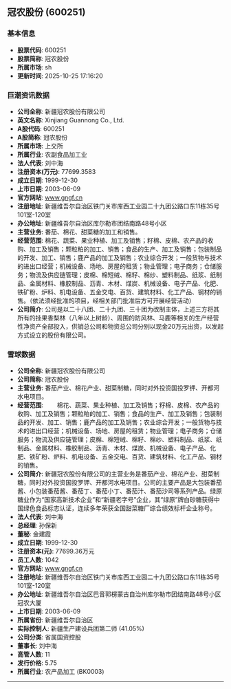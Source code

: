 ## 冠农股份 (600251)

### 基本信息

- **股票代码**: 600251
- **股票简称**: 冠农股份
- **所属市场**: sh
- **更新时间**: 2025-10-25 17:16:20

### 巨潮资讯数据

- **公司全称**: 新疆冠农股份有限公司
- **英文名称**: Xinjiang Guannong Co., Ltd.
- **A股代码**: 600251
- **A股简称**: 冠农股份
- **所属市场**: 上交所
- **所属行业**: 农副食品加工业
- **法人代表**: 刘中海
- **注册资本(万元)**: 77699.3583
- **成立日期**: 1999-12-30
- **上市日期**: 2003-06-09
- **官方网站**: www.gngf.cn
- **注册地址**: 新疆维吾尔自治区铁门关市库西工业园二十九团公路口东11栋35号101室-120室
- **办公地址**: 新疆维吾尔自治区库尔勒市团结南路48号小区
- **主营业务**: 番茄、棉花、甜菜糖的加工和销售。
- **经营范围**: 棉花、蔬菜、果业种植、加工及销售；籽棉、皮棉、农产品的收购、加工及销售；颗粒粕的加工、销售；食品的生产、加工及销售；包装制品的开发、加工、销售；鹿产品的加工及销售；农业综合开发；一般货物与技术的进出口经营；机械设备、场地、房屋的租赁；物业管理；电子商务；仓储服务；物流及供应链管理；皮棉、棉短绒、棉籽、棉纱、塑料制品、纸浆、纸制品、金属材料、橡胶制品、沥青、木材、煤炭、机械设备、电子产品、化肥、铁矿粉、炉料、机电设备、五金交电、百货、建筑材料、化工产品、钢材的销售。（依法须经批准的项目，经相关部门批准后方可开展经营活动）
- **公司简介**: 公司是以二十八团、二十九团、三十团为改制主体，上述三方将其所有的挂果香梨林（八年以上树龄）、周围的防风林、马鹿等相关的生产经营性净资产全部投入，供销总公司和物资总公司分别以现金20万元出资，以发起方式设立的股份有限公司。

### 雪球数据

- **公司全称**: 新疆冠农股份有限公司
- **公司简称**: 冠农股份
- **主营业务**: 番茄产业、棉花产业、甜菜制糖，同时对外投资国投罗钾、开都河水电项目。
- **经营范围**: 　　棉花、蔬菜、果业种植、加工及销售；籽棉、皮棉、农产品的收购、加工及销售；颗粒粕的加工、销售；食品的生产、加工及销售；包装制品的开发、加工、销售；鹿产品的加工及销售；农业综合开发；一般货物与技术的进出口经营；机械设备、场地、房屋的租赁；物业管理；电子商务；仓储服务；物流及供应链管理；皮棉、棉短绒、棉籽、棉纱、塑料制品、纸浆、纸制品、金属材料、橡胶制品、沥青、木材、煤炭、机械设备、电子产品、化肥、铁矿粉、炉料、机电设备、五金交电、百货、建筑材料、化工产品、钢材的销售。
- **公司简介**: 新疆冠农股份有限公司的主营业务是番茄产业、棉花产业、甜菜制糖，同时对外投资国投罗钾、开都河水电项目。公司的主要产品是大包装番茄酱、小包装番茄酱、番茄丁、番茄小丁、番茄汁、番茄沙司等系列产品。绿原糖业作为“国家高新技术企业”和“新疆老字号”企业，其“绿原”牌白砂糖获得中国绿色食品标志认证，连续多年荣获全国甜菜糖厂综合绩效标杆企业称号。
- **法人代表**: 刘中海
- **总经理**: 孙保新
- **董秘**: 金建霞
- **成立日期**: 1999-12-30
- **注册资本(元)**: 77699.36万元
- **员工人数**: 1042
- **官方网站**: www.gngf.cn
- **注册地址**: 新疆维吾尔自治区铁门关市库西工业园二十九团公路口东11栋35号101室-120室
- **办公地址**: 新疆维吾尔自治区巴音郭楞蒙古自治州库尔勒市团结南路48号小区冠农大厦
- **上市日期**: 2003-06-09
- **所属省份**: 新疆维吾尔自治区
- **实际控制人**: 新疆生产建设兵团第二师 (41.05%)
- **公司分类**: 省属国资控股
- **董事长**: 刘中海
- **高管人数**: 11
- **发行价格**: 5.75
- **所属行业**: 农产品加工 (BK0003)

---
